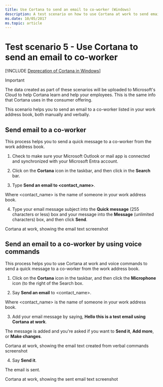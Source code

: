 ```yaml
---
title: Use Cortana to send an email to co-worker (Windows)
description: A test scenario on how to use Cortana at work to send email to a co-worker.
ms.date: 10/05/2017
ms.topic: article
--- 
```


# Test scenario 5 - Use Cortana to send an email to co-worker
<!--Using include for Cortana in Windows deprecation -->
[!INCLUDE [Deprecation of Cortana in Windows](./includes/cortana-deprecation.md)] 

>[!Important]
>The data created as part of these scenarios will be uploaded to Microsoft's Cloud to help Cortana learn and help your employees. This is the same info that Cortana uses in the consumer offering. 

This scenario helps you to send an email to a co-worker listed in your work address book, both manually and verbally. 

## Send email to a co-worker 

This process helps you to send a quick message to a co-worker from the work address book. 

1. Check to make sure your Microsoft Outlook or mail app is connected and synchronized with your Microsoft Entra account. 

2. Click on the **Cortana** icon in the taskbar, and then click in the **Search** bar. 

3. Type **Send an email to <contact_name>**. 

Where <contact_name> is the name of someone in your work address book. 

4. Type your email message subject into the **Quick message** (255 characters or less) box and your message into the **Message** (unlimited characters) box, and then click **Send**. 

Cortana at work, showing the email text
screenshot 

## Send an email to a co-worker by using voice commands 

This process helps you to use Cortana at work and voice commands to send a quick message to a co-worker from the work address book. 

1. Click on the **Cortana** icon in the taskbar, and then click the **Microphone** icon (to the right of the Search box. 

2. Say **Send an email** to <contact_name>. 

Where <contact_name> is the name of someone in your work address book. 

3. Add your email message by saying, **Hello this is a test email using Cortana at work**. 

The message is added and you're asked if you want to **Send it**, **Add more**, or **Make changes**. 

Cortana at work, showing the email text created from verbal commands
screenshot 

4. Say **Send it**. 

The email is sent. 

Cortana at work, showing the sent email text
screenshot
